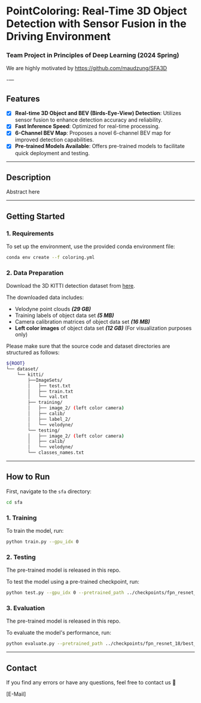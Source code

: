 # PointColoring: Real-Time 3D Object Detection with Sensor Fusion in the Driving  Environment

### Team Project in Principles of Deep Learning (2024 Spring)

We are highly motivated by https://github.com/maudzung/SFA3D

-—

## Features

- [x]  **Real-time 3D Object and BEV (Birds-Eye-View) Detection**: Utilizes sensor fusion to enhance detection accuracy and reliability.
- [x]  **Fast Inference Speed**: Optimized for real-time processing.
- [x]  **6-Channel BEV Map**: Proposes a novel 6-channel BEV map for improved detection capabilities.
- [x]  **Pre-trained Models Available**: Offers pre-trained models to facilitate quick deployment and testing.

---

## Description

Abstract here

---

## Getting Started

### 1. Requirements

To set up the environment, use the provided conda environment file:

```bash
conda env create --f coloring.yml
```

### 2. Data Preparation

Download the 3D KITTI detection dataset from [here](http://www.cvlibs.net/datasets/kitti/eval_object.php?obj_benchmark=3d).

The downloaded data includes:

- Velodyne point clouds ***(29 GB)***
- Training labels of object data set ***(5 MB)***
- Camera calibration matrices of object data set ***(16 MB)***
- **Left color images** of object data set ***(12 GB)*** (For visualization purposes only)

Please make sure that the source code and dataset directories are structured as follows:

```bash
${ROOT}
└── dataset/    
    └── kitti/
        ├──ImageSets/
        │   ├── test.txt
        │   ├── train.txt
        │   └── val.txt
        ├── training/
        │   ├── image_2/ (left color camera)
        │   ├── calib/
        │   ├── label_2/
        │   └── velodyne/
        └── testing/  
        │   ├── image_2/ (left color camera)
        │   ├── calib/
        │   └── velodyne/
        └── classes_names.txt
```

---

## How to Run

First, navigate to the `sfa` directory:

```bash
cd sfa
```

### 1. Training

To train the model, run:

```bash
python train.py --gpu_idx 0
```

### 2. Testing

The pre-trained model is released in this repo.

To test the model using a pre-trained checkpoint, run:

```bash
python test.py --gpu_idx 0 --pretrained_path ../checkpoints/fpn_resnet_18/best_point_coloring.pth
```

### 3. Evaluation

The pre-trained model is released in this repo.

To evaluate the model's performance, run:

```bash
python evaluate.py --pretrained_path ../checkpoints/fpn_resnet_18/best_point_coloring.pth
```

---

## Contact

If you find any errors or have any questions, feel free to contact us 🙂

[E-Mail]